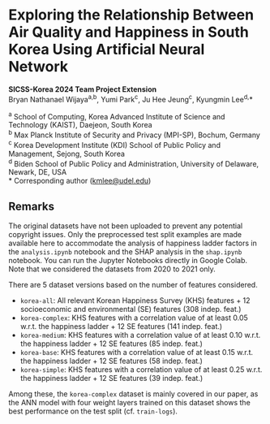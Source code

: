 # Exploring the Relationship Between Air Quality and Happiness in South Korea Using Artificial Neural Network
__SICSS-Korea 2024 Team Project Extension__  
Bryan Nathanael Wijaya<sup>a,b</sup>, Yumi Park<sup>c</sup>, Ju Hee Jeung<sup>c</sup>, Kyungmin Lee<sup>d,</sup>*  

<sup>a</sup> School of Computing, Korea Advanced Institute of Science and Technology (KAIST), Daejeon, South Korea  
<sup>b</sup> Max Planck Institute of Security and Privacy (MPI-SP), Bochum, Germany  
<sup>c</sup> Korea Development Institute (KDI) School of Public Policy and Management, Sejong, South Korea  
<sup>d</sup> Biden School of Public Policy and Administration, University of Delaware, Newark, DE, USA  
\* Corresponding author ([kmlee@udel.edu](mailto:kmlee@udel.edu))  

## Remarks

The original datasets have not been uploaded to prevent any potential copyright issues. Only the preprocessed test split examples are made available here to accommodate the analysis of happiness ladder factors in the `analysis.ipynb` notebook and the SHAP analysis in the `shap.ipynb` notebook. You can run the Jupyter Notebooks directly in Google Colab. Note that we considered the datasets from 2020 to 2021 only.

There are 5 dataset versions based on the number of features considered.

- `korea-all`: All relevant Korean Happiness Survey (KHS) features + 12 socioeconomic and environmental (SE) features (308 indep. feat.)
- `korea-complex`: KHS features with a correlation value of at least 0.05 w.r.t. the happiness ladder + 12 SE features (141 indep. feat.)
- `korea-medium`: KHS features with a correlation value of at least 0.10 w.r.t. the happiness ladder + 12 SE features (85 indep. feat.)
- `korea-base`: KHS features with a correlation value of at least 0.15 w.r.t. the happiness ladder + 12 SE features (58 indep. feat.)
- `korea-simple`: KHS features with a correlation value of at least 0.25 w.r.t. the happiness ladder + 12 SE features (39 indep. feat.)

Among these, the `korea-complex` dataset is mainly covered in our paper, as the ANN model with four weight layers trained on this dataset shows the best performance on the test split (cf. `train-logs`). 
